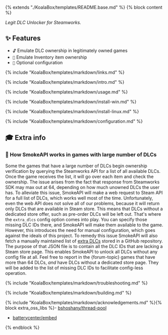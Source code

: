 {% extends "./KoalaBox/templates/README.base.md" %}
{% block content %}

_Legit DLC Unlocker for Steamworks._

## ✨ Features

* `🔓` Emulate DLC ownership in legitimately owned games
* `🛅` Emulate Inventory item ownership
* `📄` Optional configuration

{% include "KoalaBox/templates/markdown/links.md" %}

{% include "KoalaBox/templates/markdown/intro.md" %}

{% include "KoalaBox/templates/markdown/usage.md" %}

{% include "KoalaBox/templates/markdown/install-win.md" %}

{% include "KoalaBox/templates/markdown/install-linux.md" %}

{% include "KoalaBox/templates/markdown/configuration.md" %}

## 🎓 Extra info

### 🔑 How SmokeAPI works in games with large number of DLCs

Some the games that have a large number of DLCs begin ownership verification by querying the Steamworks API for a list of all available DLCs.
Once the game receives the list, it will go over each item and check the ownership.
The issue arises from the fact that response from Steamworks SDK may max out at 64, depending on how much unowned DLCs the user has.
To alleviate this issue, SmokeAPI will make a web request to Steam API for a full list of DLCs, which works well most of the time.
Unfortunately, even the web API does not solve all of our problems, because it will return only DLCs that are available in Steam store.
This means that DLCs without a dedicated store offer, such as pre-order DLCs will be left out.
That's where the `extra_dlcs` config option comes into play.
You can specify those missing DLC IDs there, and SmokeAPI will make them available to the game.
However, this introduces the need for manual configuration, which goes against the ideals of this project.
To remedy this issue SmokeAPI will also fetch a manually maintained list of [extra DLCs] stored in a GitHub repository.
The purpose of that JSON file is to contain all the DLC IDs that are lacking a Steam store page.
This enables SmokeAPI to unlock all DLCs without any config file at all.
Feel free to report in the {forum-topic} games that have more than 64 DLCs,
_and_ have DLCs without a dedicated store page.
They will be added to the list of missing DLC IDs to facilitate config-less operation.

[extra DLCs]: https://github.com/acidicoala/public-entitlements/blob/main/steam/v2/dlc.json

{% include "KoalaBox/templates/markdown/troubleshooting.md" %}

{% include "KoalaBox/templates/markdown/building.md" %}

{% include "KoalaBox/templates/markdown/acknowledgements.md" %}{% block extra_oss_libs %}- [bshoshany/thread-pool](https://github.com/bshoshany/thread-pool)
- [batterycenter/embed](https://github.com/batterycenter/embed)

{% endblock %}
